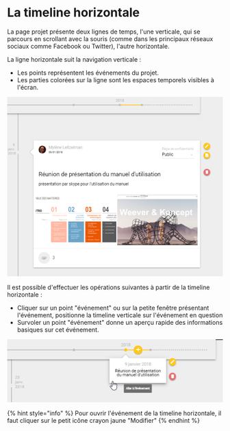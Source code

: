 # La timeline horizontale

 La page projet présente deux lignes de temps, l'une verticale, qui se parcours en scrollant avec la souris \(comme dans les principaux réseaux sociaux comme Facebook ou Twitter\), l'autre horizontale.

La ligne horizontale suit la navigation verticale : 

* Les points représentent les événements du projet. 
* Les parties colorées sur la ligne sont les espaces temporels visibles à l'écran.

![](../../../.gitbook/assets/image%20%284%29.png)

Il est possible d'effectuer les opérations suivantes à partir de la timeline horizontale :  

* Cliquer sur un point "événement" ou sur la petite fenêtre présentant l'événement, positionne la timeline verticale sur l'événement en question
* Survoler un point "événement" donne un aperçu rapide des informations basiques sur cet événement.

![](../../../.gitbook/assets/image%20%287%29.png)

{% hint style="info" %}
Pour ouvrir l'événement de la timeline horizontale, il faut cliquer sur le petit icône crayon jaune "Modifier"
{% endhint %}


